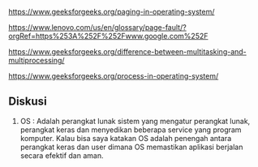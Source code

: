 
https://www.geeksforgeeks.org/paging-in-operating-system/

https://www.lenovo.com/us/en/glossary/page-fault/?orgRef=https%253A%252F%252Fwww.google.com%252F

https://www.geeksforgeeks.org/difference-between-multitasking-and-multiprocessing/

https://www.geeksforgeeks.org/process-in-operating-system/


## Diskusi

1. OS : Adalah perangkat lunak sistem yang mengatur perangkat lunak, perangkat keras dan menyedikan beberapa service yang program komputer. Kalau bisa saya katakan OS adalah penengah antara perangkat keras dan user dimana OS memastikan aplikasi berjalan secara efektif dan aman.